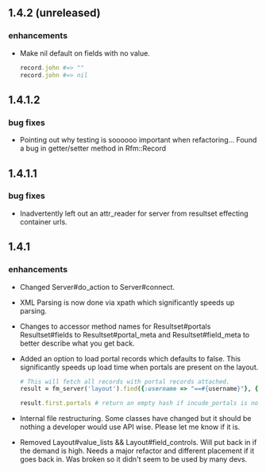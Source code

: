 ## 1.4.2 (unreleased)
  
### enhancements
  * Make nil default on fields with no value.
    
    ```ruby
    record.john #=> "" 
    record.john #=> nil
    ```

## 1.4.1.2

### bug fixes
  * Pointing out why testing is soooooo important when refactoring... Found a bug in getter/setter method in Rfm::Record

## 1.4.1.1

### bug fixes
  * Inadvertently left out an attr_reader for server from resultset effecting container urls.

## 1.4.1

### enhancements
  * Changed Server#do_action to Server#connect.
  * XML Parsing is now done via xpath which significantly speeds up parsing.
  * Changes to accessor method names for Resultset#portals Resultset#fields to Resultset#portal_meta and Resultset#field_meta to better describe what you get back.
  * Added an option to load portal records which defaults to false. This significantly speeds up load time when portals are present on the layout.

    ```ruby
    # This will fetch all records with portal records attached.
    result = fm_server('layout').find({:username => "==#{username}"}, {:include_portals => true})      

    result.first.portals # return an empty hash if incude_portals is not true
    ```
    
  * Internal file restructuring. Some classes have changed but it should be nothing a developer would use API wise. Please let me know if it is.
  * Removed Layout#value_lists && Layout#field_controls. Will put back in if the demand is high. Needs a major refactor and different placement if it goes back in. Was broken so it didn't seem to be used by many devs.
